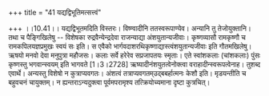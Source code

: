 +++
title = "41 यद्यद्विभूतिमत्सत्त्वं"

+++
।।10.41।। यद्यद्विभूतमदिति विस्तरः। विष्ण्वादीनि ततस्वरूपाण्येव। अन्यानि
तु तेजोयुक्तानि। तथा च पैङ्गिखिलेषु -- विशेषका रुद्रवैन्येन्द्रदेवा
राजन्याद्या अंशयुतान्यजीवाः। कृष्णव्यासौ रामकृष्णौ च रामकपिलयज्ञप्रमुखः
स्वयं सः इति। स एवैको भार्गवदाशरथिकृष्णाद्यास्त्वंशयुतान्यजीवाः इति
गौतमखिलेषु। ऋषयो मनवो देवा मनुपुत्रा महौजसः। कलाः सर्वे हरेरेव सप्रजापतयः
स्मृताः। एते स्वांशकलाः (चांशकलाः) पुंसः कृष्णस्तु भगवान्स्वयम् इति
भागवते \[1।3।2728\] ऋष्यादीनंशयुतत्वेनोक्त्वा वराहादीन्स्वरूपत्वेनाह।
तुशब्द एवार्थे। अन्यस्तु विशेषो न कुत्राप्यवगतः। अंशत्वं
तत्राप्यवगतम्उद्बबर्हात्मनः केशौ इति। मृडयन्तीति च बहुवचनं चायुक्तम्। न
ह्यन्तराऽन्यदुक्त्वा पूर्वमपरामृश्य तत्क्रियोच्यमाना दृष्टा कुत्रचित्।
